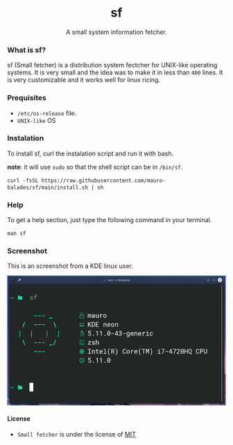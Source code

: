 <h1 align="center"> sf </h1>
<p align="center"> A small system information fetcher. </p>

### What is sf?

sf (Small fetcher) is a distribution system fectcher for UNIX-like operating systems. It is very small and the idea was to make it in less than `400` lines. It is very customizable and it works well for linux ricing.

### Prequisites

* `/etc/os-release` file.
* `UNIX-like` OS

### Instalation

To install sf, curl the instalation script and run it with bash.

**note**: it will use `sudo` so that the shell script can be in `/bin/sf`.

```
curl -fsSL https://raw.githubusercontent.com/mauro-balades/sf/main/install.sh | sh
```

### Help

To get a help section, just type the following command in your terminal.

```
man sf
```

### Screenshot

This is an screenshot from a KDE linux user.

![Image (./screenshot/main.png)](./screenshot/main.png)

#### License

* `Small fetcher` is under the license of [MIT](./LICENSE)